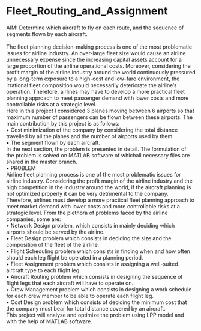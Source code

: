 # Fleet_Routing_and_Assignment
AIM: Determine which aircraft to fly on each route, and the sequence of segments flown by each aircraft.
<br/>
<br/>
The fleet planning decision-making process is one of the most problematic
issues for airline industry. An over-large fleet size would cause an airline
unnecessary expense since the increasing capital assets account for a large
proportion of the airline operational costs. Moreover, considering the profit
margin of the airline industry around the world continuously pressured by a
long-term exposure to a high-cost and low-fare environment, the irrational fleet
composition would necessarily deteriorate the airline’s operation. Therefore,
airlines may have to develop a more practical fleet planning approach to meet
passenger demand with lower costs and more controllable risks at a strategic
level.
<br/>
Here in this project I considered 3 planes moving between 6 airports so that
maximum number of passengers can be flown between these airports.
The main contribution by this project is as follows:
<br/>
    • Cost minimization of the company by considering the total distance
    travelled by all the planes and the number of airports used by them.
<br/>
    • The segment flown by each aircraft.
<br/>
In the next section, the problem is presented in detail. The formulation of the
problem is solved on MATLAB software of whichall necessary files are shared in
the master branch.
<br/>
▪ PROBLEM
<br/>
  Airline fleet planning process is one of the most problematic issues for airline
  industry. Considering the profit margin of the airline industry and the high
  competition in the industry around the world, if the aircraft planning is not
  optimized properly it can be very detrimental to the company. Therefore,
  airlines must develop a more practical fleet planning approach to meet market
  demand with lower costs and more controllable risks at a strategic level. From
  the plethora of problems faced by the airline companies, some are:
  <br/>
    • Network Design problem, which consists in mainly deciding which
    airports should be served by the airline.
    <br/>
    • Fleet Design problem which consists in deciding the size and the
    composition of the fleet of the airline.
    <br/>
    • Flight Scheduling problem which consists in finding when and how
    often should each leg flight be operated in a planning period.
    <br/>
    • Fleet Assignment problem which consists in assigning a well-suited
    aircraft type to each flight leg.
    <br/>
    • Aircraft Routing problem which consists in designing the sequence of
    flight legs that each aircraft will have to operate on.
    <br/>
    • Crew Management problem which consists in designing a work
    schedule for each crew member to be able to operate each flight leg.
    <br/>
    • Cost Design problem which consists of deciding the minimum cost
    that the company must bear for total distance covered by an aircraft.
    <br/>
    This project will analyse and optimize the problem using LPP model and with the
    help of MATLAB software.
